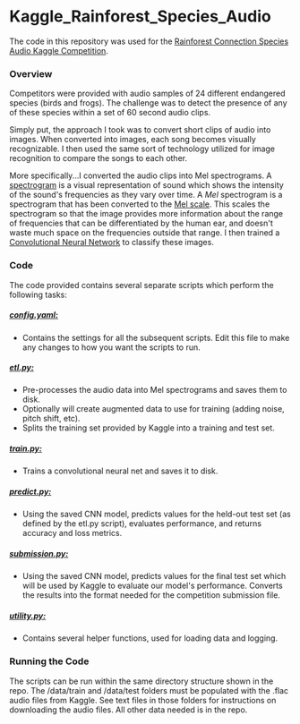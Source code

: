 # Kaggle_Rainforest_Species_Audio
The code in this repository was used for the [Rainforest Connection Species Audio Kaggle Competition](https://www.kaggle.com/c/rfcx-species-audio-detection).

### Overview

Competitors were provided with audio samples of 24 different endangered species (birds and frogs). The challenge was to detect the presence of any of these species within a set of 60 second audio clips.

Simply put, the approach I took was to convert short clips of audio into images. When converted into images, each song becomes visually recognizable. I then used the same sort of technology utilized for image recognition to compare the songs to each other. 

More specifically...I converted the audio clips into Mel spectrograms. A [spectrogram](https://en.wikipedia.org/wiki/Spectrogram) is a visual representation of sound which shows the intensity of the sound's frequencies as they vary over time. A *Mel* spectrogram is a spectrogram that has been converted to the [Mel scale](https://en.wikipedia.org/wiki/Mel_scale). This scales the spectrogram so that the image provides more information about the range of frequencies that can be differentiated by the human ear, and doesn't waste much space on the frequencies outside that range. I then trained a [Convolutional Neural Network](https://en.wikipedia.org/wiki/Convolutional_neural_network) to classify these images.

### Code

The code provided contains several separate scripts which perform the following tasks:

##### [config.yaml:](https://github.com/benbray111/Kaggle_Rainforest_Species_Audio/blob/main/scripts/config.yaml)
  * Contains the settings for all the subsequent scripts. Edit this file to make any changes to how you want the scripts to run.
##### [etl.py:](https://github.com/benbray111/Kaggle_Rainforest_Species_Audio/blob/main/scripts/etl.py) 
  * Pre-processes the audio data into Mel spectrograms and saves them to disk. 
  * Optionally will create augmented data to use for training (adding noise, pitch shift, etc). 
  * Splits the training set provided by Kaggle into a training and test set.
##### [train.py:](https://github.com/benbray111/Kaggle_Rainforest_Species_Audio/blob/main/scripts/train.py)
  * Trains a convolutional neural net and saves it to disk.
##### [predict.py:](https://github.com/benbray111/Kaggle_Rainforest_Species_Audio/blob/main/scripts/predict.py)
  * Using the saved CNN model, predicts values for the held-out test set (as defined by the etl.py script), evaluates performance, and returns accuracy and loss metrics.
##### [submission.py:](https://github.com/benbray111/Kaggle_Rainforest_Species_Audio/blob/main/scripts/submission.py)
  * Using the saved CNN model, predicts values for the final test set which will be used by Kaggle to evaluate our model's performance. Converts the results into the format needed for the competition submission file.
##### [utility.py:](https://github.com/benbray111/Kaggle_Rainforest_Species_Audio/blob/main/scripts/utility.py)
  * Contains several helper functions, used for loading data and logging.

### Running the Code

The scripts can be run within the same directory structure shown in the repo. The /data/train and /data/test folders must be populated with the .flac audio files from Kaggle. See text files in those folders for instructions on downloading the audio files. All other data needed is in the repo.
